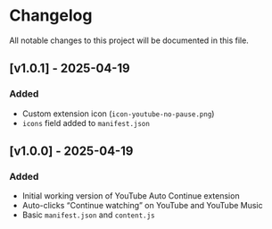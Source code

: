 # Changelog

All notable changes to this project will be documented in this file.

## [v1.0.1] - 2025-04-19
### Added
- Custom extension icon (`icon-youtube-no-pause.png`)
- `icons` field added to `manifest.json`

## [v1.0.0] - 2025-04-19
### Added
- Initial working version of YouTube Auto Continue extension
- Auto-clicks “Continue watching” on YouTube and YouTube Music
- Basic `manifest.json` and `content.js`
